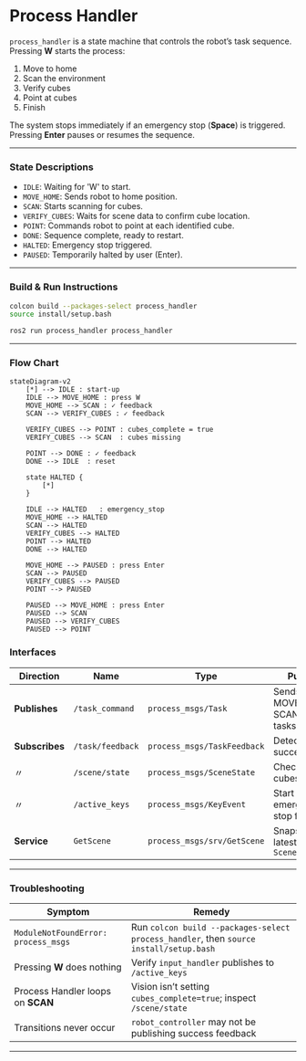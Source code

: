 # **Process Handler**

`process_handler` is a state machine that controls the robot’s task sequence.  
Pressing **W** starts the process:

1. Move to home  
2. Scan the environment  
3. Verify cubes  
4. Point at cubes  
5. Finish

The system stops immediately if an emergency stop (**Space**) is triggered.  
Pressing **Enter** pauses or resumes the sequence.

---

### State Descriptions

- `IDLE`: Waiting for 'W' to start.
- `MOVE_HOME`: Sends robot to home position.
- `SCAN`: Starts scanning for cubes.
- `VERIFY_CUBES`: Waits for scene data to confirm cube location.
- `POINT`: Commands robot to point at each identified cube.
- `DONE`: Sequence complete, ready to restart.
- `HALTED`: Emergency stop triggered.
- `PAUSED`: Temporarily halted by user (Enter).

---

### Build & Run Instructions

```bash
colcon build --packages-select process_handler
source install/setup.bash
```

```bash
ros2 run process_handler process_handler
```

---

### Flow Chart

```mermaid
stateDiagram-v2
    [*] --> IDLE : start-up
    IDLE --> MOVE_HOME : press W
    MOVE_HOME --> SCAN : ✓ feedback
    SCAN --> VERIFY_CUBES : ✓ feedback

    VERIFY_CUBES --> POINT : cubes_complete = true
    VERIFY_CUBES --> SCAN  : cubes missing

    POINT --> DONE : ✓ feedback
    DONE --> IDLE  : reset

    state HALTED {
        [*]
    }

    IDLE --> HALTED   : emergency_stop
    MOVE_HOME --> HALTED
    SCAN --> HALTED
    VERIFY_CUBES --> HALTED
    POINT --> HALTED
    DONE --> HALTED

    MOVE_HOME --> PAUSED : press Enter
    SCAN --> PAUSED
    VERIFY_CUBES --> PAUSED
    POINT --> PAUSED

    PAUSED --> MOVE_HOME : press Enter
    PAUSED --> SCAN
    PAUSED --> VERIFY_CUBES
    PAUSED --> POINT
```

### Interfaces

| Direction | Name | Type | Purpose |
|-----------|------|------|---------|
| **Publishes** | `/task_command` | `process_msgs/Task` | Sends MOVE_HOME, SCAN, POINT tasks |
| **Subscribes** | `/task/feedback` | `process_msgs/TaskFeedback` | Detect task success/failure |
| 〃 | `/scene/state` | `process_msgs/SceneState` | Checks if all cubes found |
| 〃 | `/active_keys` | `process_msgs/KeyEvent` | Start (W) and emergency-stop flag |
| **Service** | `GetScene` | `process_msgs/srv/GetScene` | Snapshot of latest `SceneState` |

---

### Troubleshooting

| Symptom | Remedy |
|--------|--------|
| `ModuleNotFoundError: process_msgs` | Run `colcon build --packages-select process_handler`, then `source install/setup.bash` |
| Pressing **W** does nothing | Verify `input_handler` publishes to `/active_keys` |
| Process Handler loops on **SCAN** | Vision isn’t setting `cubes_complete=true`; inspect `/scene/state` |
| Transitions never occur | `robot_controller` may not be publishing success feedback |

---